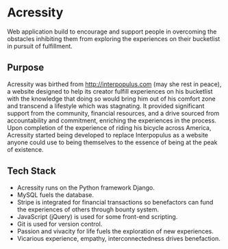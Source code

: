 # Acressity

Web application build to encourage and support people in overcoming the obstacles inhibiting them from exploring the experiences on their bucketlist in pursuit of fulfillment.

## Purpose

Acressity was birthed from http://interpopulus.com (may she rest in peace), a website designed to help its creator fulfill experiences on his bucketlist with the knowledge that doing so would bring him out of his comfort zone and transcend a lifestyle which was stagnating. It provided significant support from the community, financial resources, and a drive sourced from accountability and commitment, enriching the experiences in the process. Upon completion of the experience of riding his bicycle across America, Acressity started being developed to replace Interpopulus as a website anyone could use to being themselves to the essence of being at the peak of existence.

## Tech Stack

- Acressity runs on the Python framework Django.
- MySQL fuels the database.
- Stripe is integrated for financial transactions so benefactors can fund the experiences of others through bounty system.
- JavaScript (jQuery) is used for some front-end scripting. 
- Git is used for version control.
- Passion and vivacity for life fuels the exploration of new experiences.
- Vicarious experience, empathy, interconnectedness drives benefaction.
